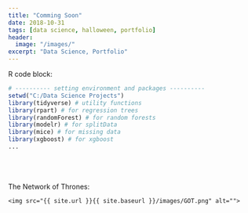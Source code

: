 ```yaml
---
title: "Comming Soon"
date: 2018-10-31
tags: [data science, halloween, portfolio]
header:
  image: "/images/"
excerpt: "Data Science, Portfolio"
---
```



R code block:
```r
# ---------- setting environment and packages ---------- 
setwd("C:/Data Science Projects")
library(tidyverse) # utility functions
library(rpart) # for regression trees
library(randomForest) # for random forests
library(modelr) # for splitData
library(mice) # for missing data
library(xgboost) # for xgboost
...
```
<br><br><br>
The Network of Thrones:
```
<img src="{{ site.url }}{{ site.baseurl }}/images/GOT.png" alt="">
```
